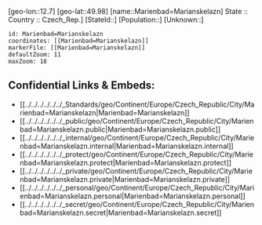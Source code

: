 ﻿---
location: [49.98,12.7] 
mapzoom: [7,12] 
mapmarker: city 
type: City
tags:
- geo/City


SpocWebEntityId: 32288
isDeleted: false
confidential: public

---
[geo-lon::12.7] 
[geo-lat::49.98] 
[name::Marienbad=Marianskelazn] 
State ::  
Country :: Czech_Rep.] 
[StateId::] 
[Population::] 
[Unknown::] 


```leaflet
id: Marienbad=Marianskelazn
coordinates: [[Marienbad=Marianskelazn]] 
markerFile: [[Marienbad=Marianskelazn]] 
defaultZoom: 11 
maxZoom: 18
```


## Confidential Links & Embeds: 
- [[../../../../../../_Standards/geo/Continent/Europe/Czech_Republic/City/Marienbad=Marianskelazn|Marienbad=Marianskelazn]] 
- [[../../../../../../_public/geo/Continent/Europe/Czech_Republic/City/Marienbad=Marianskelazn.public|Marienbad=Marianskelazn.public]] 
- [[../../../../../../_internal/geo/Continent/Europe/Czech_Republic/City/Marienbad=Marianskelazn.internal|Marienbad=Marianskelazn.internal]] 
- [[../../../../../../_protect/geo/Continent/Europe/Czech_Republic/City/Marienbad=Marianskelazn.protect|Marienbad=Marianskelazn.protect]] 
- [[../../../../../../_private/geo/Continent/Europe/Czech_Republic/City/Marienbad=Marianskelazn.private|Marienbad=Marianskelazn.private]] 
- [[../../../../../../_personal/geo/Continent/Europe/Czech_Republic/City/Marienbad=Marianskelazn.personal|Marienbad=Marianskelazn.personal]] 
- [[../../../../../../_secret/geo/Continent/Europe/Czech_Republic/City/Marienbad=Marianskelazn.secret|Marienbad=Marianskelazn.secret]] 
